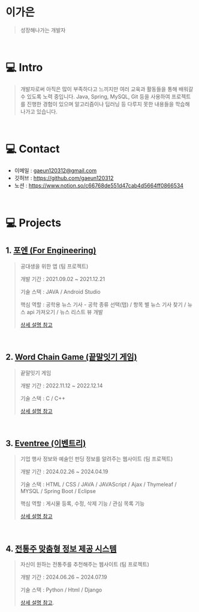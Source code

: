 # 이가은
> 성장해나가는 개발자
</br>

# 💻​ Intro 
> 개발자로써 아직은 많이 부족하다고 느끼지만 여러 교육과 활동들을 통해 배워갈 수 있도록 노력 중입니다. Java, Spring, MySQL, Git 등을 사용하여 프로젝트를 진행한 경험이 있으며 알고리즘이나 딥러닝 등 다루지 못한 내용들을 학습해 나가고 있습니다.

</br>

# 💻​ Contact
- 이메일 : gaeun120312@gmail.com
- 깃허브 : https://github.com/gaeun120312
- 노션 : https://www.notion.so/c66768de551d47cab4d5664ff0866534


</br>

# 💻​ Projects
## 1. [포엔 (For Engineering)](https://github.com/gaeun120312/Foren.git)
> 공대생을 위한 앱 (팀 프로젝트)
>
> 개발 기간 : 2021.09.02  ~ 2021.12.21
>
> 기술 스택 : JAVA / Android Studio
>
> 핵심 역할 : 공학용 뉴스 기사 - 공학 종류 선택(탭) / 항목 별 뉴스 기사 찾기 / 뉴스 api 가져오기 / 뉴스 리스트 뷰 개발
> 
> [상세 설명 참고](https://github.com/gaeun120312/Foren.git)

</br>

## 2. [Word Chain Game (끝말잇기 게임)](https://github.com/gaeun120312/Word_Chain_Game)
> 끝말잇기 게임 
>
> 개발 기간 : 2022.11.12 ~ 2022.12.14
>
> 기술 스택 : C / C++
>
> [상세 설명 참고](https://github.com/gaeun120312/Word_Chain_Game)

</br>

## 3. [Eventree (이벤트리)](https://github.com/gaeun120312/KD3_B_Project)
> 기업 행사 정보와 예술인 펀딩 정보를 알려주는 웹사이트 (팀 프로젝트)
> 
> 개발 기간 : 2024.02.26 ~ 2024.04.19
>
> 기술 스택 : HTML / CSS / JAVA / JAVAScript / Ajax / Thymeleaf / MYSQL / Spring Boot / Eclipse
>
> 핵심 역할 : 게시물 등록, 수정, 삭제 기능 / 관심 목록 기능
> 
> [상세 설명 참고](https://github.com/gaeun120312/KD3_B_Project)

</br>

## 4. [전통주 맞춤형 정보 제공 시스템](https://github.com/gaeun120312/2nd_project)
> 자신이 원하는 전통주를 추천해주는 웹사이트 (팀 프로젝트)
> 
> 개발 기간 : 2024.06.26 ~ 2024.07.19
>
> 기술 스택 : Python / Html / Django
> 
> [상세 설명 참고](https://github.com/gaeun120312/2nd_project).

